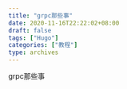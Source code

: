 ```yaml
---
title: "grpc那些事"
date: 2020-11-16T22:22:02+08:00
draft: false
tags: ["Hugo"]
categories: ["教程"]
type: archives
---
```


grpc那些事
